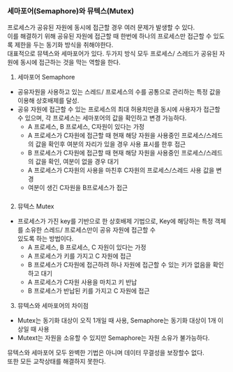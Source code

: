 ### 세마포어(Semaphore)와 뮤텍스(Mutex)
프로세스가 공유된 자원에 동시에 접근할 경우 여러 문제가 발생할 수 있다.  
이를 해결하기 위해 공유된 자원에 접근할 때 한번에 하나의 프로세스만 접근할 수 있도록 제한을 두는 동기화 방식을 취해야한다.  
대표적으로 뮤텍스와 세마포어가 있다. 두가지 방식 모두 프로세스/ 스레드가 공유된 자원에 동시에 접근하는 것을 막는 역할을 한다.
1. 세마포어 Semaphore
- 공유자원을 사용하고 있는 스레드/ 프로세스의 수를 공통으로 관리하는 특정 값을 이용해 상호배제를 달성.
- 공유 자원에 접근할 수 있는 프로세스의 최대 허용치만큼 동시에 사용자가 접근할 수 있으며, 각 프로세스는 세마포어의 값을 확인하고 변경 가능하다.
  - A 프로세스, B 프로세스, C자원이 있다는 가정
  - A 프로세스가 C자원에 접근할 때 현재 해당 자원을 사용중인 프로세스/스레드의 값을 확인후 여분의 자리가 있을 경우 사용 표시를 한후 접근
  - B 프로세스가 C자원에 접근할 때 현재 해당 자원을 사용중인 프로세스/스레드의 값을 확인, 여분이 없을 경우 대기
  - A 프로세스가 C자원의 사용을 마친후 C자원의 프로세스/스레드 사용 값을 변경
  - 여분이 생긴 C자원을 B프로세스가 접근
   ###
2. 뮤텍스 Mutex  
  - 프로세스가 가진 key를 기반으로 한 상호배제 기법으로, Key에 해당하는 특정 객체를 소유한 스레드/ 프로세스만이 공유 자원에 접근할 수  
있도록 하는 방법이다.
    - A 프로세스, B 프로세스, C 자원이 있다는 가정
    - A 프로세스가 키를 가지고 C 자원에 접근
    - B 프로세스가 C자원에 접근하려 하나 자원에 접근할 수 있는 키가 없음을 확인하고 대기
    - A 프로세스가 C자원 사용을 마치고 키 반납
    - B 프로세스가 반납된 키를 가지고 C 자원에 접근
  
3. 뮤텍스와 세마포어의 차이점
- Mutex는 동기화 대상이 오직 1개일 때 사용, Semaphore는 동기화 대상이 1개 이상일 때 사용
- Mutext는 자원을 소유할 수 있지만 Semaphore는 자원 소유가 불가능하다.

뮤텍스와 세마포어 모두 완벽한 기법은 아니며 데이터 무결성을 보장할수 없다.  
또한 모든 교착상태를 해결하지 못한다.